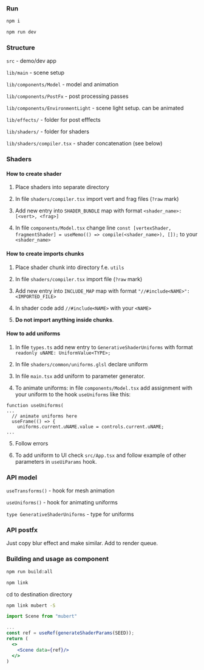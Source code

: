 ### Run

```bash
npm i
```

```bash
npm run dev
```

### Structure

`src` - demo/dev app

`lib/main` - scene setup

`lib/components/Model` - model and animation

`lib/components/PostFx` - post processing passes

`lib/components/EnvironmentLight` - scene light setup. can be animated

`lib/effects/` - folder for post efffects

`lib/shaders/` - folder for shaders

`lib/shaders/compiler.tsx` - shader concatenation (see below)

### Shaders

#### How to create shader

1. Place shaders into separate directory

2. In file `shaders/compiler.tsx` import vert and frag files (`?raw` mark)

3. Add new entry into `SHADER_BUNDLE` map with format `<shader_name>: [<vert>, <frag>]`

4. In file `components/Model.tsx` change line `const [vertexShader, fragmentShader] = useMemo(() => compile(<shader_name>), []);` to your `<shader_name>`

#### How to create imports chunks

1. Place shader chunk into directory f.e. `utils`

2. In file `shaders/compiler.tsx` import file (`?raw` mark)

3. Add new entry into `INCLUDE_MAP` map with format `"//#include<NAME>": <IMPORTED_FILE>`

4. In shader code add `//#include<NAME>` with your `<NAME>`

5. **Do not import anything inside chunks**.

#### How to add uniforms

1. In file `types.ts` add new entry to `GenerativeShaderUniforms` with format
   `readonly uNAME: UniformValue<TYPE>;`

2. In file `shaders/common/uniforms.glsl` declare uniform

3. In file `main.tsx` add uniform to parameter generator.

4. To animate uniforms: in file `components/Model.tsx` add assignment with your uniform to the hook `useUniforms` like this:

```tsx
function useUniforms(
...
  // animate uniforms here
  useFrame(() => {
    uniforms.current.uNAME.value = controls.current.uNAME;
...

```

5. Follow errors

6. To add uniform to UI check `src/App.tsx` and follow example of other parameters in `useUiParams` hook.

### API model

`useTransforms()` - hook for mesh animation

`useUniforms()` - hook for animating uniforms

`type GenerativeShaderUniforms` - type for uniforms

### API postfx

Just copy blur effect and make similar. Add to render queue.

### Building and usage as component

```bash
npm run build:all
```

```bash
npm link
```

cd to destination directory

```bash
npm link mubert -S
```

```jsx
import Scene from "mubert"

...
const ref = useRef(generateShaderParams(SEED));
return (
  <>
    <Scene data={ref}/>
  </>
)

```
